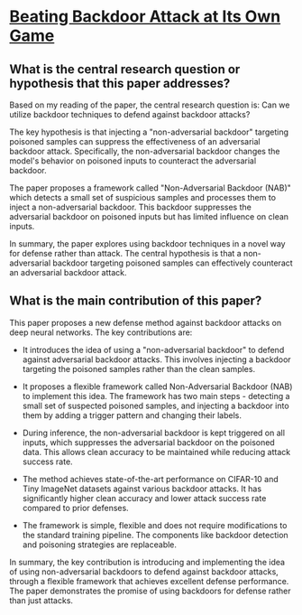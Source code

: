 # [Beating Backdoor Attack at Its Own Game](https://arxiv.org/abs/2307.15539)

## What is the central research question or hypothesis that this paper addresses?

 Based on my reading of the paper, the central research question is: Can we utilize backdoor techniques to defend against backdoor attacks? 

The key hypothesis is that injecting a "non-adversarial backdoor" targeting poisoned samples can suppress the effectiveness of an adversarial backdoor attack. Specifically, the non-adversarial backdoor changes the model's behavior on poisoned inputs to counteract the adversarial backdoor.

The paper proposes a framework called "Non-Adversarial Backdoor (NAB)" which detects a small set of suspicious samples and processes them to inject a non-adversarial backdoor. This backdoor suppresses the adversarial backdoor on poisoned inputs but has limited influence on clean inputs.

In summary, the paper explores using backdoor techniques in a novel way for defense rather than attack. The central hypothesis is that a non-adversarial backdoor targeting poisoned samples can effectively counteract an adversarial backdoor attack.


## What is the main contribution of this paper?

 This paper proposes a new defense method against backdoor attacks on deep neural networks. The key contributions are:

- It introduces the idea of using a "non-adversarial backdoor" to defend against adversarial backdoor attacks. This involves injecting a backdoor targeting the poisoned samples rather than the clean samples. 

- It proposes a flexible framework called Non-Adversarial Backdoor (NAB) to implement this idea. The framework has two main steps - detecting a small set of suspected poisoned samples, and injecting a backdoor into them by adding a trigger pattern and changing their labels. 

- During inference, the non-adversarial backdoor is kept triggered on all inputs, which suppresses the adversarial backdoor on the poisoned data. This allows clean accuracy to be maintained while reducing attack success rate.

- The method achieves state-of-the-art performance on CIFAR-10 and Tiny ImageNet datasets against various backdoor attacks. It has significantly higher clean accuracy and lower attack success rate compared to prior defenses.

- The framework is simple, flexible and does not require modifications to the standard training pipeline. The components like backdoor detection and poisoning strategies are replaceable.

In summary, the key contribution is introducing and implementing the idea of using non-adversarial backdoors to defend against backdoor attacks, through a flexible framework that achieves excellent defense performance. The paper demonstrates the promise of using backdoors for defense rather than just attacks.

